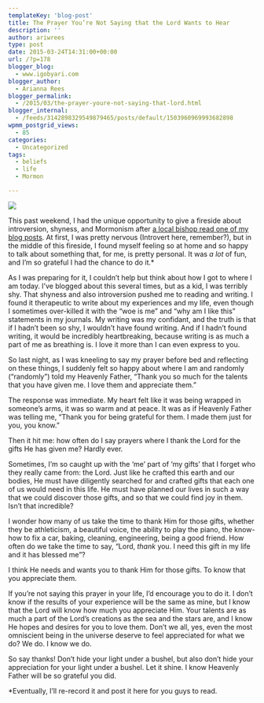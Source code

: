 ```yaml
---
templateKey: 'blog-post'
title: The Prayer You’re Not Saying that the Lord Wants to Hear
description: ''
author: ariwrees
type: post
date: 2015-03-24T14:31:00+00:00
url: /?p=178
blogger_blog:
  - www.igobyari.com
blogger_author:
  - Arianna Rees
blogger_permalink:
  - /2015/03/the-prayer-youre-not-saying-that-lord.html
blogger_internal:
  - /feeds/3142898329549879465/posts/default/1503960969993682898
wpmm_postgrid_views:
  - 85
categories:
  - Uncategorized
tags:
  - beliefs
  - life
  - Mormon

---
```

[![](https://www.igobyari.com/wp-content/uploads/2015/03/girl2Bpraying.jpg)](https://www.igobyari.com/wp-content/uploads/2015/03/girl2Bpraying.jpg)

This past weekend, I had the unique opportunity to give a fireside about introversion, shyness, and Mormonism after [a local bishop read one of my blog posts](http://ldsliving.com/story/77816-7-ways-to-help-introverts-feel-more-comfortable-at-church). At first, I was pretty nervous (Introvert here, remember?), but in the middle of this fireside, I found myself feeling so at home and so happy to talk about something that, for me, is pretty personal. It was _a lot_ of fun, and I’m so grateful I had the chance to do it.\*

As I was preparing for it, I couldn’t help but think about how I got to where I am today. I’ve blogged about this several times, but as a kid, I was terribly shy. That shyness and also introversion pushed me to reading and writing. I found it therapeutic to write about my experiences and my life, even though I sometimes over-killed it with the “woe is me” and “why am I like this” statements in my journals. My writing was my confidant, and the truth is that if I hadn’t been so shy, I wouldn’t have found writing. And if I hadn’t found writing, it would be incredibly heartbreaking, because writing is as much a part of me as breathing is. I love it more than I can even express to you.

So last night, as I was kneeling to say my prayer before bed and reflecting on these things, I suddenly felt so happy about where I am and randomly (“randomly”) told my Heavenly Father, “Thank you so much for the talents that you have given me. I love them and appreciate them.”

The response was immediate. My heart felt like it was being wrapped in someone’s arms, it was so warm and at peace. It was as if Heavenly Father was telling me, “Thank you for being grateful for them. I made them just for you, you know.”

Then it hit me: how often do I say prayers where I thank the Lord for the gifts He has given me? Hardly ever.

Sometimes, I’m so caught up with the ‘me’ part of ‘my gifts’ that I forget who they really came from: the Lord. Just like he crafted this earth and our bodies, He must have diligently searched for and crafted gifts that each one of us would need in this life. He must have planned our lives in such a way that we could discover those gifts, and so that we could find joy in them. Isn’t that incredible?

I wonder how many of us take the time to thank Him for those gifts, whether they be athleticism, a beautiful voice, the ability to play the piano, the know-how to fix a car, baking, cleaning, engineering, being a good friend. How often do we take the time to say, “Lord, _thank_ you. I need this gift in my life and it has blessed me”?

I think He needs and wants you to thank Him for those gifts. To know that you appreciate them.

If you’re not saying this prayer in your life, I’d encourage you to do it. I don’t know if the results of your experience will be the same as mine, but I know that the Lord will know how much you appreciate Him. Your talents are as much a part of the Lord’s creations as the sea and the stars are, and I know He hopes and desires for you to love them. Don’t we all, yes, even the most omniscient being in the universe deserve to feel appreciated for what we do? We do. I know we do.

So say thanks! Don’t hide your light under a bushel, but also don’t hide your appreciation for your light under a bushel. Let it shine. I know Heavenly Father will be so grateful you did.

\*Eventually, I’ll re-record it and post it here for you guys to read.